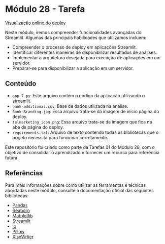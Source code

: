 # Módulo 28 - Tarefa

[Visualização online do deploy](https://deploy-mod28.streamlit.app)

Neste módulo, iremos compreender funcionalidades avançadas do Streamlit. Algumas das principais habilidades que utilizamos incluem:

- Compreender o processo de deploy em aplicações Streamlit.
- Identificar diferentes maneiras de disponibilizar resultados de análises.
- Implementar a arquitetura desejada para execução de aplicações em um servidor.
- Preparar-se para disponibilizar a aplicação em um servidor.

## Conteúdo

- `app_7.py`: Este arquivo contém o código da aplicação utilizando o streamlit.
- `bank-additional.csv`: Base de dados utilizada na análise.
- `Bank-Branding.jpg`: Essa arquivo trata-se da imagem de inicio página do deploy.
- `telmarketing_icon.png`: Essa arquivo trata-se da imagem que fica na aba da página do deploy.
- `requirements.txt`: Arquivo de texto contendo todas as bibliotecas que o projeto necessita para funcionar corretamente. 

Este repositório foi criado como parte da Tarefas 01 do Módulo 28, com o objetivo de consolidar o aprendizado e fornecer um recurso para referência futura.

## Referências

Para mais informações sobre como utilizar as ferramentas e técnicas abordadas neste módulo, consulte a documentação oficial das seguintes bibliotecas:

- [Pandas](https://pandas.pydata.org/docs/)
- [Seaborn](https://seaborn.pydata.org/)
- [Matplotlib](https://matplotlib.org/)
- [Streamlit](https://docs.streamlit.io/)
- [Io](https://docs.python.org/3/library/io.html)
- [Pillow](https://pillow.readthedocs.io/en/stable/)
- [XlsxWriter](https://xlsxwriter.readthedocs.io)
